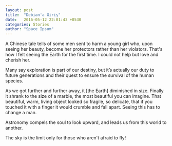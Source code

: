 ```yaml
---
layout: post
title:  "Debian'a Giriş"
date:   2016-05-12 22:01:43 +0530
categories: Stories
author: "Space Ipsum"
---
```



A Chinese tale tells of some men sent to harm a young girl who, upon seeing her beauty, become her protectors rather than her violators. That's how I felt seeing the Earth for the first time. I could not help but love and cherish her.

Many say exploration is part of our destiny, but it’s actually our duty to future generations and their quest to ensure the survival of the human species.

As we got further and further away, it [the Earth] diminished in size. Finally it shrank to the size of a marble, the most beautiful you can imagine. That beautiful, warm, living object looked so fragile, so delicate, that if you touched it with a finger it would crumble and fall apart. Seeing this has to change a man.

Astronomy compels the soul to look upward, and leads us from this world to another.

The sky is the limit only for those who aren't afraid to fly!
